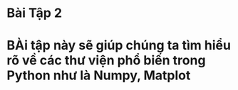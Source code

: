 # Bài Tập 2
# BÀi tập này sẽ giúp chúng ta tìm hiểu rõ về các thư viện phổ biến trong Python như là Numpy, Matplot
